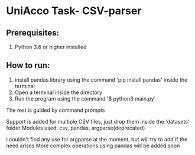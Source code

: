 # UniAcco Task- CSV-parser
 
 ## Prerequisites:
 1. Python 3.6 or higher installed

 ## How to run:
1. install pandas library using the command 'pip install pandas' inside the terminal
2. Open a terminal inside the directory
3. Run the program using the command '$ python3 main.py'

The rest is guided by command prompts

Support is added for multiple CSV files, just drop them inside the 'datasets' folder
Modules used:
csv, pandas, argparse(deprecated)

I couldn't find any use for argparse at the moment, but will try to add if the need arises
More complex operations using pandas will be added soon
